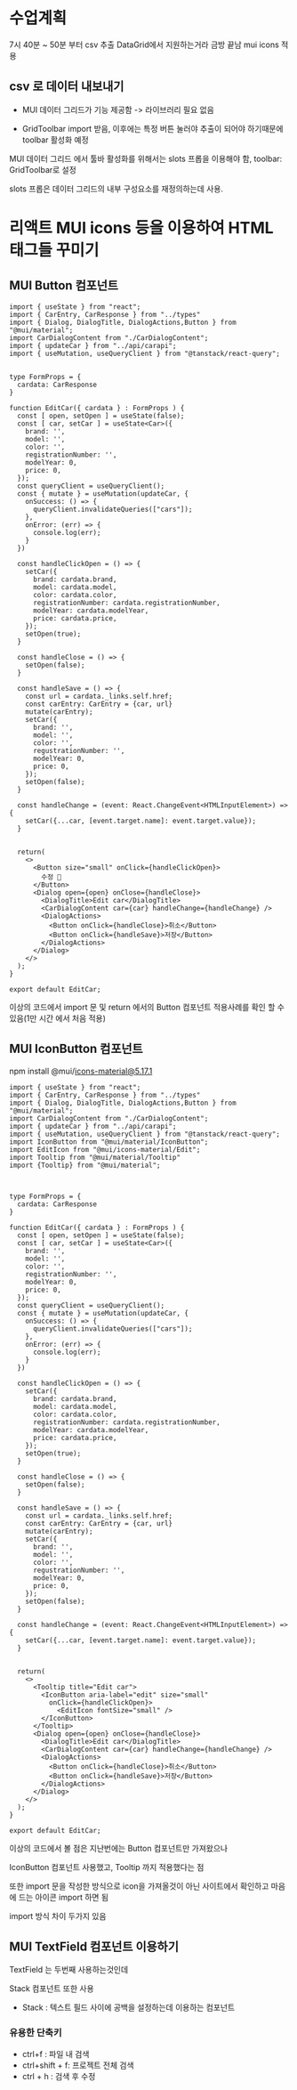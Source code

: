 # 수업계획

7시 40분 ~ 50분 부터
csv 추출 DataGrid에서 지원하는거라 금방 끝남 mui icons 적용

## csv 로 데이터 내보내기

- MUI 데이터 그리드가 기능 제공함 -> 라이브러리 필요 없음

- GridToolbar import 받음, 이후에는 특정 버튼 눌러야 추출이 되어야 하기때문에
toolbar 활성화 예정

MUI 데이터 그리드 에서 툴바 활성화를 위해서는 slots 프롭을 이용해야 함, toolbar: GridToolbar로 설정

slots 프롭은 데이터 그리드의 내부 구성요소를 재정의하는데 사용.

# 리액트 MUI icons 등을 이용하여 HTML 태그들 꾸미기

## MUI Button 컴포넌트 

```tsx
import { useState } from "react";
import { CarEntry, CarResponse } from "../types"
import { Dialog, DialogTitle, DialogActions,Button } from "@mui/material";
import CarDialogContent from "./CarDialogContent";
import { updateCar } from "../api/carapi";
import { useMutation, useQueryClient } from "@tanstack/react-query";


type FormProps = {
  cardata: CarResponse
}

function EditCar({ cardata } : FormProps ) {
  const [ open, setOpen ] = useState(false);
  const [ car, setCar ] = useState<Car>({
    brand: '',
    model: '',
    color: '',
    registrationNumber: '',
    modelYear: 0,
    price: 0,
  });
  const queryClient = useQueryClient();
  const { mutate } = useMutation(updateCar, {
    onSuccess: () => {
      queryClient.invalidateQueries(["cars"]);
    },
    onError: (err) => {
      console.log(err);
    }
  })

  const handleClickOpen = () => {
    setCar({
      brand: cardata.brand,
      model: cardata.model,
      color: cardata.color,
      registrationNumber: cardata.registrationNumber,
      modelYear: cardata.modelYear,
      price: cardata.price,
    });
    setOpen(true);
  }

  const handleClose = () => {
    setOpen(false);
  }

  const handleSave = () => {
    const url = cardata._links.self.href;
    const carEntry: CarEntry = {car, url}
    mutate(carEntry);
    setCar({
      brand: '',
      model: '',
      color: '',
      regustrationNumber: '',
      modelYear: 0,
      price: 0,
    });
    setOpen(false);
  }

  const handleChange = (event: React.ChangeEvent<HTMLInputElement>) => {
    setCar({...car, [event.target.name]: event.target.value});
  }


  return(
    <>
      <Button size="small" onClick={handleClickOpen}>
        수정 🚀
      </Button>
      <Dialog open={open} onClose={handleClose}>
        <DialogTitle>Edit car</DialogTitle>
        <CarDialogContent car={car} handleChange={handleChange} />
        <DialogActions>
          <Button onClick={handleClose}>취소</Button>
          <Button onClick={handleSave}>저장</Button>
        </DialogActions>
      </Dialog>
    </>
  );
}

export default EditCar;
```
 
이상의 코드에서 import 문 및 return 에서의 Button 컴포넌트 적용사례를 확인 할 수 있음(1만 시간 에서 처음 적용)

## MUI IconButton 컴포넌트

npm install @mui/icons-material@5.17.1


```tsx
import { useState } from "react";
import { CarEntry, CarResponse } from "../types"
import { Dialog, DialogTitle, DialogActions,Button } from "@mui/material";
import CarDialogContent from "./CarDialogContent";
import { updateCar } from "../api/carapi";
import { useMutation, useQueryClient } from "@tanstack/react-query";
import IconButton from "@mui/material/IconButton";
import EditIcon from "@mui/icons-material/Edit";
import Tooltip from "@mui/material/Tooltip"
import {Tooltip} from "@mui/material";



type FormProps = {
  cardata: CarResponse
}

function EditCar({ cardata } : FormProps ) {
  const [ open, setOpen ] = useState(false);
  const [ car, setCar ] = useState<Car>({
    brand: '',
    model: '',
    color: '',
    registrationNumber: '',
    modelYear: 0,
    price: 0,
  });
  const queryClient = useQueryClient();
  const { mutate } = useMutation(updateCar, {
    onSuccess: () => {
      queryClient.invalidateQueries(["cars"]);
    },
    onError: (err) => {
      console.log(err);
    }
  })

  const handleClickOpen = () => {
    setCar({
      brand: cardata.brand,
      model: cardata.model,
      color: cardata.color,
      registrationNumber: cardata.registrationNumber,
      modelYear: cardata.modelYear,
      price: cardata.price,
    });
    setOpen(true);
  }

  const handleClose = () => {
    setOpen(false);
  }

  const handleSave = () => {
    const url = cardata._links.self.href;
    const carEntry: CarEntry = {car, url}
    mutate(carEntry);
    setCar({
      brand: '',
      model: '',
      color: '',
      regustrationNumber: '',
      modelYear: 0,
      price: 0,
    });
    setOpen(false);
  }

  const handleChange = (event: React.ChangeEvent<HTMLInputElement>) => {
    setCar({...car, [event.target.name]: event.target.value});
  }


  return(
    <>
      <Tooltip title="Edit car">
        <IconButton aria-label="edit" size="small"
          onClick={handleClickOpen}>
            <EditIcon fontSize="small" />
        </IconButton>
      </Tooltip>
      <Dialog open={open} onClose={handleClose}>
        <DialogTitle>Edit car</DialogTitle>
        <CarDialogContent car={car} handleChange={handleChange} />
        <DialogActions>
          <Button onClick={handleClose}>취소</Button>
          <Button onClick={handleSave}>저장</Button>
        </DialogActions>
      </Dialog>
    </>
  );
}

export default EditCar;
```

이상의 코드에서 볼 점은 지난번에는 Button 컴포넌트만 가져왔으나

IconButton 컴포넌트 사용했고, Tooltip 까지 적용했다는 점

또한 import 문을 작성한 방식으로 icon을 가져올것이 아닌 사이트에서 확인하고 마음에 드는 아이콘 import 하면 됨

import 방식 차이 두가지 있음

## MUI TextField 컴포넌트 이용하기 

TextField 는 두번째 사용하는것인데

Stack 컴포넌트 또한 사용
- Stack : 텍스트 필드 사이에 공백을 설정하는데 이용하는 컴포넌트

### 유용한 단축키 

- ctrl+f : 파일 내 검색
- ctrl+shift + f: 프로젝트 전체 검색
- ctrl + h :  검색 후 수정
